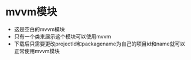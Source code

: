 # mvvm模块- 这是空白的mvvm模块- 只有一个类来展示这个模块可以使用mvvm- 下载后只需要更改projectId和packagename为自己的项目id和name就可以正常使用mvvm模块